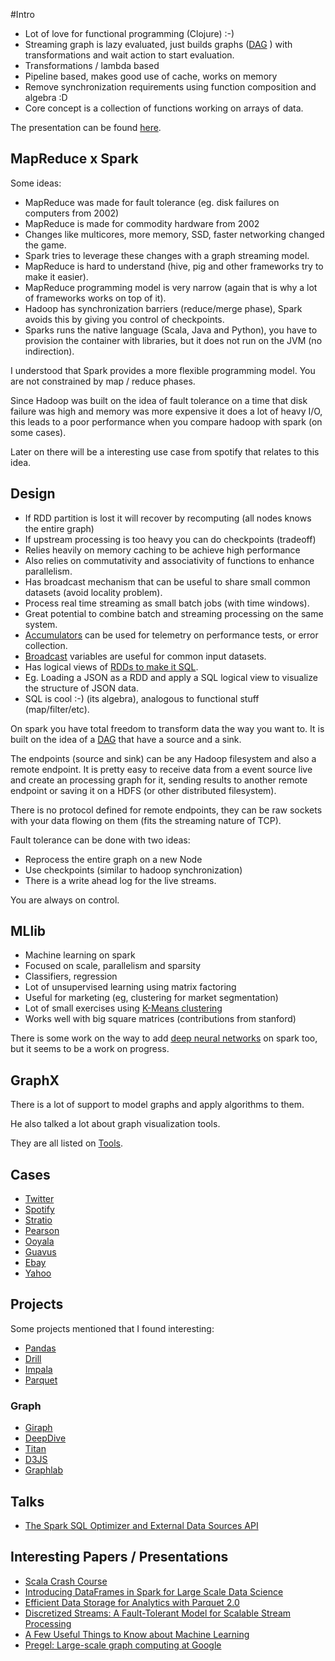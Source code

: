#Intro

* Lot of love for functional programming (Clojure) :-)
* Streaming graph is lazy evaluated, just builds graphs ([DAG](http://en.wikipedia.org/wiki/Directed_acyclic_graph) )
  with transformations and wait action to start evaluation.
* Transformations / lambda based
* Pipeline based, makes good use of cache, works on memory
* Remove synchronization requirements using function composition and algebra :D
* Core concept is a collection of functions working on arrays of data.

The presentation can be found [here](http://training.databricks.com/workshop/sparkcamp.pdf).


## MapReduce x Spark


Some ideas:

* MapReduce was made for fault tolerance (eg. disk failures on computers from 2002)
* MapReduce is made for commodity hardware from 2002
* Changes like multicores, more memory, SSD, faster networking changed the game.
* Spark tries to leverage these changes with a graph streaming model.
* MapReduce is hard to understand (hive, pig and other frameworks try to make it easier).
* MapReduce programming model is very narrow (again that is why a lot of frameworks works on top of it).
* Hadoop has synchronization barriers (reduce/merge phase), Spark avoids this by giving you control of checkpoints.
* Sparks runs the native language (Scala, Java and Python), 
  you have to provision the container with libraries, but it does not run on the JVM (no indirection).

I understood that Spark provides a more flexible programming model. You are not constrained
by map / reduce phases.

Since Hadoop was built on the idea of fault tolerance on a time that disk failure was high and memory was more
expensive it does a lot of heavy I/O, this leads to a poor performance when you compare hadoop with spark
(on some cases).

Later on there will be a interesting use case from spotify that relates to this idea.


## Design 

* If RDD partition is lost it will recover by recomputing (all nodes knows the entire graph)
* If upstream processing is too heavy you can do checkpoints (tradeoff)
* Relies heavily on memory caching to be achieve high performance
* Also relies on commutativity and associativity of functions to enhance parallelism.
* Has broadcast mechanism that can be useful to share small common datasets (avoid locality problem).
* Process real time streaming as small batch jobs (with time windows).
* Great potential to combine batch and streaming processing on the same system.
* [Accumulators](http://spark.apache.org/docs/1.2.1/programming-guide.html#accumulators) can be used for telemetry on performance tests, or error collection.
* [Broadcast](http://spark.apache.org/docs/1.2.1/programming-guide.html#broadcast-variables) variables are useful for common input datasets.
* Has logical views of [RDDs to make it SQL](http://spark.apache.org/docs/latest/sql-programming-guide.html).
* Eg. Loading a JSON as a RDD and apply a SQL logical view to visualize the structure of JSON data.
* SQL is cool :-) (its algebra), analogous to functional stuff (map/filter/etc).

On spark you have total freedom to transform data the way you want to. It is built on the idea of a
[DAG](http://en.wikipedia.org/wiki/Directed_acyclic_graph) that have a source and a sink.

The endpoints (source and sink) can be any Hadoop filesystem and also a remote endpoint.
It is pretty easy to receive data from a event source live and create an processing graph for it, sending
results to another remote endpoint or saving it on a HDFS (or other distributed filesystem).

There is no protocol defined for remote endpoints, they can be raw sockets with your data flowing on them
(fits the streaming nature of TCP).

Fault tolerance can be done with two ideas:

* Reprocess the entire graph on a new Node
* Use checkpoints (similar to hadoop synchronization)
* There is a write ahead log for the live streams.

You are always on control.


## MLlib

* Machine learning on spark
* Focused on scale, parallelism and sparsity
* Classifiers, regression
* Lot of unsupervised learning using matrix factoring
* Useful for marketing (eg, clustering for market segmentation)
* Lot of small exercises using [K-Means clustering](http://en.wikipedia.org/wiki/K-means_clustering)
* Works well with big square matrices (contributions from stanford)

There is some work on the way to add [deep neural networks](http://deepmind.com/) 
on spark too, but it seems to be a work on progress.


## GraphX

There is a lot of support to model graphs and apply algorithms to them.

He also talked a lot about graph visualization tools.

They are all listed on [Tools](#graphs).


## Cases

* [Twitter](http://www.slideshare.net/krishflix/seattle-spark-meetup-spark-at-twitter)
* [Spotify](http://www.slideshare.net/MrChrisJohnson/collaborative-filtering-with-spark)
* [Stratio](http://spark-summit.org/2014/talk/stratio-streaming-a-new-approach-to-spark-streaming)
* [Pearson](https://databricks.com/blog/2014/12/08/pearson-uses-spark-streaming-for-next-generation-adaptive-learning-platform.html)
* [Ooyala](http://spark-summit.org/2014/talk/productionizing-a-247-spark-streaming-service-on-yarn)
* [Guavus](https://databricks.com/blog/2014/09/25/guavus-embeds-apache-spark-into-its-operational-intelligence-platform-deployed-at-the-worlds-largest-telcos.html)
* [Ebay](http://www.ebaytechblog.com/2014/05/28/using-spark-to-ignite-data-analytics/)
* [Yahoo](http://spark-summit.org/talk/feng-hadoop-and-spark-join-forces-at-yahoo/)


## Projects

Some projects mentioned that I found interesting:

* [Pandas](http://pandas.pydata.org/)
* [Drill](http://drill.apache.org/)
* [Impala](http://impala.io/)
* [Parquet](http://parquet.incubator.apache.org/)


### Graph

* [Giraph](http://giraph.apache.org/)
* [DeepDive](http://deepdive.stanford.edu/)
* [Titan](http://thinkaurelius.github.io/titan/)
* [D3JS](http://d3js.org/)
* [Graphlab](https://dato.com/products/create/open_source.html)


## Talks

* [The Spark SQL Optimizer and External Data Sources API](http://youtu.be/GQSNJAzxOr8)


## Interesting Papers / Presentations

* [Scala Crash Course](http://lintool.github.io/SparkTutorial/slides/day1_Scala_crash_course.pdf)
* [Introducing DataFrames in Spark for Large Scale Data Science](https://databricks.com/blog/2015/02/17/introducing-dataframes-in-spark-for-large-scale-data-science.html)
* [Efficient Data Storage for Analytics with Parquet 2.0](http://www.slideshare.net/julienledem/th-210pledem)
* [Discretized Streams: A Fault-Tolerant Model for Scalable Stream Processing](http://www.eecs.berkeley.edu/Pubs/TechRpts/2012/EECS-2012-259.pdf)
* [A Few Useful Things to Know about Machine Learning](http://homes.cs.washington.edu/~pedrod/papers/cacm12.pdf)
* [Pregel: Large-scale graph computing at Google](http://googleresearch.blogspot.com.br/2009/06/large-scale-graph-computing-at-google.html)
